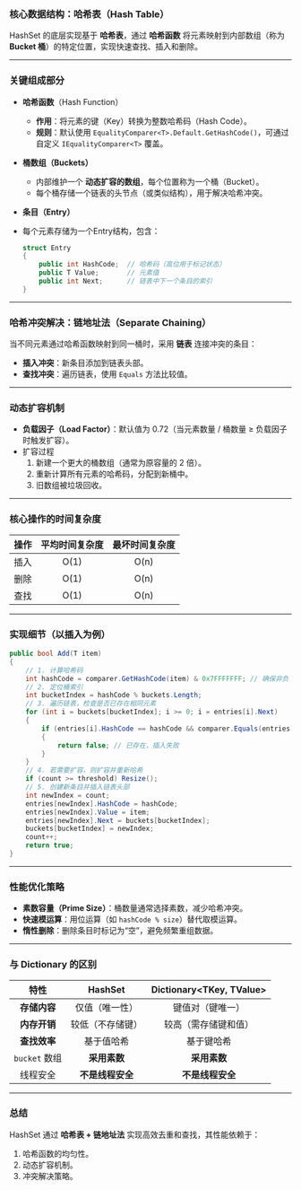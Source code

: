 ### 核心数据结构：哈希表（Hash Table）

HashSet 的底层实现基于 **哈希表**，通过 **哈希函数** 将元素映射到内部数组（称为 **Bucket 桶**）的特定位置，实现快速查找、插入和删除。

------

### **关键组成部分**

- **哈希函数**（Hash Function）
  - **作用**：将元素的键（Key）转换为整数哈希码（Hash Code）。
  - **规则**：默认使用 `EqualityComparer<T>.Default.GetHashCode()`，可通过自定义 `IEqualityComparer<T>` 覆盖。

- **桶数组（Buckets）**
  - 内部维护一个 **动态扩容的数组**，每个位置称为一个桶（Bucket）。
  - 每个桶存储一个链表的头节点（或类似结构），用于解决哈希冲突。
- **条目（Entry）**

- 每个元素存储为一个Entry结构，包含：

  ```csharp
  struct Entry
  {
      public int HashCode;  // 哈希码（高位用于标记状态）
      public T Value;       // 元素值
      public int Next;      // 链表中下一个条目的索引
  }
  ```

------

### 哈希冲突解决：链地址法（Separate Chaining）

当不同元素通过哈希函数映射到同一桶时，采用 **链表** 连接冲突的条目：

- **插入冲突**：新条目添加到链表头部。
- **查找冲突**：遍历链表，使用 `Equals` 方法比较值。

------

### 动态扩容机制

- **负载因子（Load Factor）**：默认值为 0.72（当元素数量 / 桶数量 ≥ 负载因子时触发扩容）。
- 扩容过程
  1. 新建一个更大的桶数组（通常为原容量的 2 倍）。
  2. 重新计算所有元素的哈希码，分配到新桶中。
  3. 旧数组被垃圾回收。

------

###  核心操作的时间复杂度

| **操作** | **平均时间复杂度** | **最坏时间复杂度** |
| :------: | :----------------: | :----------------: |
|   插入   |        O(1)        |        O(n)        |
|   删除   |        O(1)        |        O(n)        |
|   查找   |        O(1)        |        O(n)        |

------

### 实现细节（以插入为例）

```csharp
public bool Add(T item)
{
    // 1. 计算哈希码
    int hashCode = comparer.GetHashCode(item) & 0x7FFFFFFF; // 确保非负
    // 2. 定位桶索引
    int bucketIndex = hashCode % buckets.Length;
    // 3. 遍历链表，检查是否已存在相同元素
    for (int i = buckets[bucketIndex]; i >= 0; i = entries[i].Next)
    {
        if (entries[i].HashCode == hashCode && comparer.Equals(entries[i].Value, item))
        {
            return false; // 已存在，插入失败
        }
    }
    // 4. 若需要扩容，则扩容并重新哈希
    if (count >= threshold) Resize();
    // 5. 创建新条目并插入链表头部
    int newIndex = count;
    entries[newIndex].HashCode = hashCode;
    entries[newIndex].Value = item;
    entries[newIndex].Next = buckets[bucketIndex];
    buckets[bucketIndex] = newIndex;
    count++;
    return true;
}
```

------

### 性能优化策略

- **素数容量（Prime Size）**：桶数量通常选择素数，减少哈希冲突。
- **快速模运算**：用位运算（如 `hashCode % size`）替代取模运算。
- **惰性删除**：删除条目时标记为“空”，避免频繁重组数据。

------

### 与 Dictionary 的区别

|   **特性**    |   **HashSet**    | **Dictionary<TKey, TValue>** |
| :-----------: | :--------------: | :--------------------------: |
| **存储内容**  |  仅值（唯一性）  |       键值对（键唯一）       |
| **内存开销**  | 较低（不存储键） |     较高（需存储键和值）     |
| **查找效率**  |    基于值哈希    |          基于键哈希          |
| `bucket` 数组 |   **采用素数**   |         **采用素数**         |
|   线程安全    | **不是线程安全** |       **不是线程安全**       |

------

### **总结**

HashSet 通过 **哈希表 + 链地址法** 实现高效去重和查找，其性能依赖于：

1. 哈希函数的均匀性。
2. 动态扩容机制。
3. 冲突解决策略。